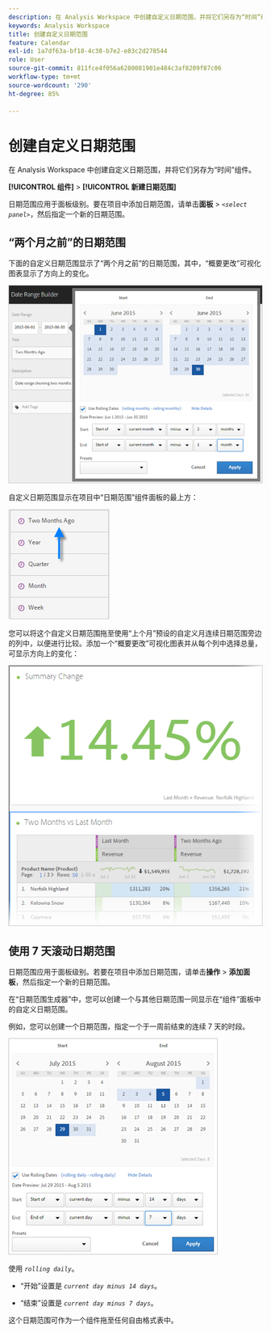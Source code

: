 ```yaml
---
description: 在 Analysis Workspace 中创建自定义日期范围，并将它们另存为“时间”组件。
keywords: Analysis Workspace
title: 创建自定义日期范围
feature: Calendar
exl-id: 1a7df63a-bf18-4c38-b7e2-e83c2d278544
role: User
source-git-commit: 811fce4f056a6280081901e484c3af8209f87c06
workflow-type: tm+mt
source-wordcount: '290'
ht-degree: 85%

---
```


# 创建自定义日期范围

在 Analysis Workspace 中创建自定义日期范围，并将它们另存为“时间”组件。

**[!UICONTROL 组件]** > **[!UICONTROL 新建日期范围]**

日期范围应用于面板级别。要在项目中添加日期范围，请单击&#x200B;**面板** > *`<select panel>`*，然后指定一个新的日期范围。

## “两个月之前”的日期范围

下面的自定义日期范围显示了“两个月之前”的日期范围，其中，“概要更改”可视化图表显示了方向上的变化。

![日期范围生成器显示两个月前的使用滚动日期](assets/date-range-two-months-ago.png)

自定义日期范围显示在项目中“日期范围”组件面板的最上方：

![日期范围组件面板，带有指向两个月前的箭头。](assets/date-range-panel-two-months-ago.png)

您可以将这个自定义日期范围拖至使用“上个月”预设的自定义月连续日期范围旁边的列中，以便进行比较。添加一个“概要更改”可视化图表并从每个列中选择总量，可显示方向上的变化：

![总变化显示和增加14.45%。](assets/date-range-two-months-table.png)

## 使用 7 天滚动日期范围

日期范围应用于面板级别。若要在项目中添加日期范围，请单击&#x200B;**操作** > **添加面板**，然后指定一个新的日期范围。

在“日期范围生成器”中，您可以创建一个与其他日期范围一同显示在“组件”面板中的自定义日期范围。

例如，您可以创建一个日期范围，指定一个于一周前结束的连续 7 天的时段。

![日期范围生成器，其中显示一个指定7天滚动窗口的日期范围。](assets/create_date_range.png)

使用 *`rolling daily`*。

* “开始”设置是 *`current day minus 14 days`*。

* “结束”设置是 *`current day minus 7 days`*。

这个日期范围可作为一个组件拖至任何自由格式表中。
